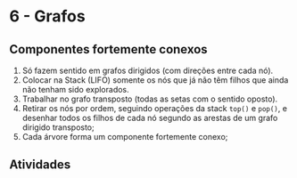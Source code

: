 # 6 - Grafos

## Componentes fortemente conexos

1. Só fazem sentido em grafos dirigidos (com direções entre cada nó). 
2. Colocar na Stack (LIFO) somente os nós que já não têm filhos que ainda não tenham sido explorados.
3. Trabalhar no grafo transposto (todas as setas com o sentido oposto).
4. Retirar os nós por ordem, seguindo operações da stack `top()` e `pop()`, e desenhar todos os filhos de cada nó segundo as arestas de um grafo dirigido transposto;
5. Cada árvore forma um componente fortemente conexo;

## Atividades


